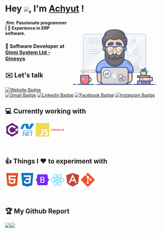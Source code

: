 # Hey <img src="https://media.giphy.com/media/hvRJCLFzcasrR4ia7z/giphy.gif" width="40px">, I'm <a href="https://achyutghosh.github.io/">Achyut</a> ! <!--<img src="https://media.giphy.com/media/12oufCB0MyZ1Go/giphy.gif" width="50">-->
<img align='right' src="https://github.com/achyutghosh/achyutghosh/blob/master/gifs/people-at-work.gif" width="300">
<h4>:fire: Passionate programmer | 🚀 Experience in ERP software.</h4>
<h3>💼 Software Developer at <a href="https://www.ginesys.in/">Ginni System Ltd - Ginesys</a></h3>

## :envelope: Let's talk
[![Website Badge](https://img.shields.io/badge/Website-0A79DF?style=flat-square&logo=google-chrome&logoColor=white)](https://achyutghosh.github.io/)
[![Gmail Badge](https://img.shields.io/badge/-achyutghosh06@gmail.com-c14438?style=flat-square&logo=Gmail&logoColor=white&link=mailto:achyutghosh06@gmail.com)](mailto:achyutghosh06@gmail.com)
[![Linkedin Badge](https://img.shields.io/badge/-LinkedIn-0e76a8?style=flat-square&logo=Linkedin&logoColor=white)](https://www.linkedin.com/in/achyutghosh24/)
[![Facebook Badge](https://img.shields.io/badge/-Facebook-3b5998?style=flat-square&logo=Facebook&logoColor=white)](https://www.facebook.com/achyut06)
[![Instagram Badge](https://img.shields.io/badge/-Instagram-e4405f?style=flat-square&logo=Instagram&logoColor=white)](https://instagram.com/me_achyut/)

## :computer: Currently working with 
<p align="left">
  <img src="https://raw.githubusercontent.com/devicons/devicon/master/icons/csharp/csharp-plain.svg" alt="csharp" width="45" height="45" />
  <img src="https://raw.githubusercontent.com/devicons/devicon/master/icons/dot-net/dot-net-plain-wordmark.svg" alt="dotnet" width="45" height="45" />
  <img src="https://raw.githubusercontent.com/devicons/devicon/master/icons/javascript/javascript-plain.svg" alt="javascript" width="45" height="45" />
  <img src="https://raw.githubusercontent.com/devicons/devicon/master/icons/oracle/oracle-original.svg" alt="oracle" width="45" height="45" />
</p>
<br>

## :thumbsup: Things I :heart: to experiment with
<p align="left">
  <img src="https://raw.githubusercontent.com/devicons/devicon/master/icons/html5/html5-plain.svg" alt="html" width="45" height="45" >
  <img src="https://raw.githubusercontent.com/devicons/devicon/master/icons/css3/css3-plain.svg" alt="css" width="45" height="45" >
  <img src="https://raw.githubusercontent.com/devicons/devicon/master/icons/bootstrap/bootstrap-plain.svg" alt="bootstrap" width="45" height="45" >
  <img src="https://raw.githubusercontent.com/devicons/devicon/master/icons/react/react-original.svg" alt="react" width="45" height="45" >
  <img src="https://raw.githubusercontent.com/devicons/devicon/master/icons/angularjs/angularjs-plain.svg" alt="angular" width="45" height="45" >
  <img src="https://raw.githubusercontent.com/devicons/devicon/master/icons/git/git-plain.svg" alt="git" width="45" height="45" >
</p>
<br>

## :trophy: My Github Report

<!--
![GitHub stats](https://readme-stats-cfgj2cxdy.vercel.app/api?username=CharalambosIoannou&count_private=true&show_icons=true&theme=tokyonight)
![Top Langs](https://readme-stats-cfgj2cxdy.vercel.app/api/top-langs/?username=CharalambosIoannou&hide=php&theme=tokyonight)
-->
<div>
<a href="https://readme-stats-cfgj2cxdy.vercel.app/api?username=achyutghosh&count_private=true&show_icons=true&theme=default_repocard">
  <img  align="left" src="https://readme-stats-cfgj2cxdy.vercel.app/api?username=achyutghosh&count_private=true&show_icons=true&theme=default_repocard" />
</a>
<a href="https://readme-stats-cfgj2cxdy.vercel.app/api/top-langs/?username=achyutghosh&theme=default_repocard">
  <!--<img align="left" src="https://readme-stats-cfgj2cxdy.vercel.app/api/top-langs/?username=achyutghosh&hide=php&theme=default_repocard" />-->
  <img src="https://github-readme-stats.vercel.app/api/top-langs/?username=achyutghosh&layout=compact" />
</a>
</div>

<!--<h4 align='center'>Many things are cooking inside, stay tuned...<img src="https://media.giphy.com/media/WUlplcMpOCEmTGBtBW/giphy.gif" width="30"></h4>-->
